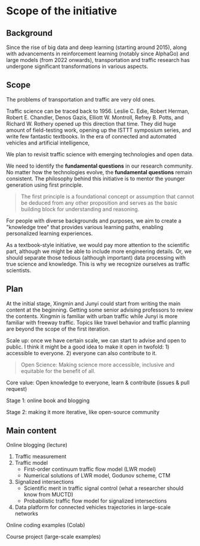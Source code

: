 # Scope of the initiative

## Background
Since the rise of big data and deep learning (starting around 2015), along with advancements in reinforcement learning (notably since AlphaGo) and large models (from 2022 onwards), transportation and traffic research has undergone significant transformations in various aspects. 

## Scope

The problems of transportation and traffic are very old ones.

Traffic science can be traced back to 1956. Leslie C. Edie, Robert Herman, Robert E. Chandler, Denos Gazis, Elliott W. Montroll, Refrey B. Potts, and Richard W. Rothery opened up this direction that time. They did huge amount of field-testing work, opening up the ISTTT symposium series, and write few fantastic textbooks. In the era of connected and automated vehicles and artificial intelligence, 

We plan to revisit traffic science with emerging technologies and open data.

We need to identify the **fundamental questions** in our research community. No matter how the technologies evolve, the **fundamental questions** remain consistent. The philosophy behind this initiative is to mentor the younger generation using first principle.

> The first principle is a foundational concept or assumption that cannot be deduced from any other proposition and serves as the basic building block for understanding and reasoning.

For people with diverse backgrounds and purposes, we aim to create a "knowledge tree" that provides various learning paths, enabling personalized learning experiences.

As a textbook-style initiative, we would pay more attention to the scientific part, although we might be able to include more engineering details. Or, we should separate those tedious (although important) data processing with true science and knowledge. This is why we recognize ourselves as traffic scientists. 

## Plan

At the initial stage, Xingmin and Junyi could start from writing the main content at the beginning. Getting some senior advising professors to review the contents. Xingmin is familiar with urban traffic while Junyi is more familiar with freeway traffic. Topics like travel behavior and traffic planning are beyond the scope of the first iteration.

Scale up: once we have certain scale, we can start to advise and open to public. I think it might be a good idea to make it open in twofold: 1) accessible to everyone. 2) everyone can also contribute to it.

> Open Science: Making science more accessible, inclusive and equitable for the benefit of all.

Core value: Open knowledge to everyone, learn & contribute (issues & pull request)

Stage 1: online book and blogging

Stage 2: making it more iterative, like open-source community

## Main content

Online blogging (lecture)

1. Traffic measurement
2. Traffic model
    - First-order continuum traffic flow model (LWR model)
    - Numerical solutions of LWR model, Godunov scheme, CTM
3. Signalized intersections
    - Scientific merit in traffic signal control (what a researcher should know from MUCTD)
    - Probabilistic traffic flow model for signalized intersections
4. Data platform for connected vehicles trajectories in large-scale networks

Online coding examples (Colab)

Course project (large-scale examples)

<!-- Advisory member can be updated later
## Advisory members

Prof. Henry Liu, Prof. Saif Jabari, Prof. Michael Zhang, Prof. Toru Seo, Prof. Dan Work, Prof. Jonathan Sprinkle (details TBD) -->
